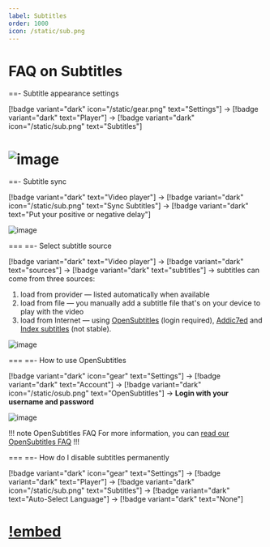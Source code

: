 ```yaml
---
label: Subtitles
order: 1000
icon: /static/sub.png
---
```


# FAQ on Subtitles

==- Subtitle appearance settings

[!badge variant="dark" icon="/static/gear.png" text="Settings"] → [!badge variant="dark" text="Player"] → [!badge variant="dark" icon="/static/sub.png" text="Subtitles"]

![image](https://user-images.githubusercontent.com/57977673/194716099-e7932efe-0c60-4837-be1d-70fe3d514d98.png)
===

==- Subtitle sync

[!badge variant="dark" text="Video player"] → [!badge variant="dark" icon="/static/sub.png" text="Sync Subtitles"] → [!badge variant="dark" text="Put your positive or negative delay"]

![image](https://user-images.githubusercontent.com/57977673/194716414-7b24555c-172b-439c-a9d5-e45ea0c71ee0.png)

===
==- Select subtitle source

[!badge variant="dark" text="Video player"] → [!badge variant="dark" text="sources"] → [!badge variant="dark" text="subtitles"] → subtitles can come from three sources: 

1. load from provider — listed automatically when available
2. load from file — you manually add a subtitle file that's on your device to play with the video
3. load from Internet — using [OpenSubtitles](https://www.opensubtitles.com/) (login required), [Addic7ed](https://www.addic7ed.com/) and [Index subtitles](https://subscene.cyou/) (not stable).

![image](https://user-images.githubusercontent.com/57977673/194716636-f16fe137-c2e6-4529-bfd8-b86214ab8843.png)

===
==- How to use OpenSubtitles

[!badge variant="dark" icon="gear" text="Settings"] → [!badge variant="dark" text="Account"] → [!badge variant="dark" icon="/static/osub.png" text="OpenSubtitles"] → **Login with your username and password**

![image](https://user-images.githubusercontent.com/57977673/194716884-04860e09-7910-4216-bf26-52fbca4e0a86.png)

!!! note OpenSubtitles FAQ
For more information, you can [read our OpenSubtitles FAQ](/Integrations/OpenSubtitles.md)
!!!

===
==- How do I disable subtitles permanently

[!badge variant="dark" icon="gear" text="Settings"] → [!badge variant="dark" text="Player"] → [!badge variant="dark" icon="/static/sub.png" text="Subtitles"] → [!badge variant="dark" text="Auto-Select Language"] → [!badge variant="dark" text="None"]

[!embed](https://www.youtube-nocookie.com/embed/8QLJb_u9_cc)
===
